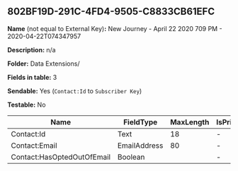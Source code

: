 ## 802BF19D-291C-4FD4-9505-C8833CB61EFC

**Name** (not equal to External Key)**:** New Journey - April 22 2020 709 PM - 2020-04-22T074347957

**Description:** n/a

**Folder:** Data Extensions/

**Fields in table:** 3

**Sendable:** Yes (`Contact:Id` to `Subscriber Key`)

**Testable:** No

| Name | FieldType | MaxLength | IsPrimaryKey | IsNullable | DefaultValue |
| --- | --- | --- | --- | --- | --- |
| Contact:Id | Text | 18 | - | - |  |
| Contact:Email | EmailAddress | 80 | - | + |  |
| Contact:HasOptedOutOfEmail | Boolean |  | - | + | False |
